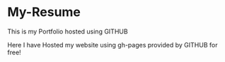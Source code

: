 # My-Resume
This is my Portfolio hosted using GITHUB

Here I have Hosted my website using gh-pages provided by GITHUB for free!

